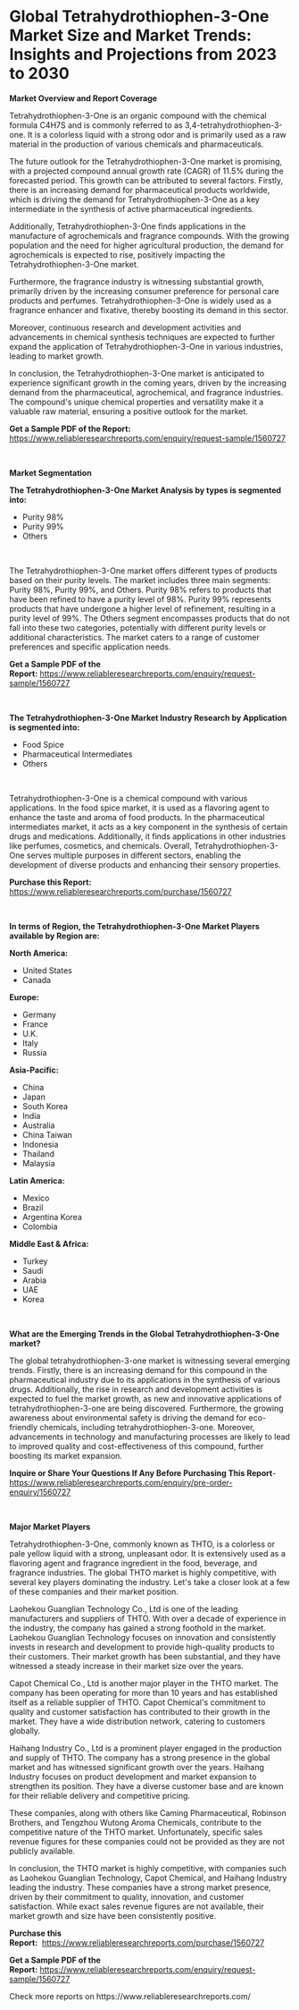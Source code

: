 <p><h1>Global Tetrahydrothiophen-3-One Market Size and Market Trends: Insights and Projections from 2023 to 2030</h1></p><p><strong>Market Overview and Report Coverage</strong></p>
<p><p>Tetrahydrothiophen-3-One is an organic compound with the chemical formula C4H7S and is commonly referred to as 3,4-tetrahydrothiophen-3-one. It is a colorless liquid with a strong odor and is primarily used as a raw material in the production of various chemicals and pharmaceuticals.</p><p>The future outlook for the Tetrahydrothiophen-3-One market is promising, with a projected compound annual growth rate (CAGR) of 11.5% during the forecasted period. This growth can be attributed to several factors. Firstly, there is an increasing demand for pharmaceutical products worldwide, which is driving the demand for Tetrahydrothiophen-3-One as a key intermediate in the synthesis of active pharmaceutical ingredients.</p><p>Additionally, Tetrahydrothiophen-3-One finds applications in the manufacture of agrochemicals and fragrance compounds. With the growing population and the need for higher agricultural production, the demand for agrochemicals is expected to rise, positively impacting the Tetrahydrothiophen-3-One market.</p><p>Furthermore, the fragrance industry is witnessing substantial growth, primarily driven by the increasing consumer preference for personal care products and perfumes. Tetrahydrothiophen-3-One is widely used as a fragrance enhancer and fixative, thereby boosting its demand in this sector.</p><p>Moreover, continuous research and development activities and advancements in chemical synthesis techniques are expected to further expand the application of Tetrahydrothiophen-3-One in various industries, leading to market growth.</p><p>In conclusion, the Tetrahydrothiophen-3-One market is anticipated to experience significant growth in the coming years, driven by the increasing demand from the pharmaceutical, agrochemical, and fragrance industries. The compound's unique chemical properties and versatility make it a valuable raw material, ensuring a positive outlook for the market.</p></p>
<p><strong>Get a Sample PDF of the Report:</strong> <a href="https://www.reliableresearchreports.com/enquiry/request-sample/1560727">https://www.reliableresearchreports.com/enquiry/request-sample/1560727</a></p>
<p>&nbsp;</p>
<p><strong>Market Segmentation</strong></p>
<p><strong>The Tetrahydrothiophen-3-One Market Analysis by types is segmented into:</strong></p>
<p><ul><li>Purity 98%</li><li>Purity 99%</li><li>Others</li></ul></p>
<p>&nbsp;</p>
<p><p>The Tetrahydrothiophen-3-One market offers different types of products based on their purity levels. The market includes three main segments: Purity 98%, Purity 99%, and Others. Purity 98% refers to products that have been refined to have a purity level of 98%. Purity 99% represents products that have undergone a higher level of refinement, resulting in a purity level of 99%. The Others segment encompasses products that do not fall into these two categories, potentially with different purity levels or additional characteristics. The market caters to a range of customer preferences and specific application needs.</p></p>
<p><strong>Get a Sample PDF of the Report:</strong>&nbsp;<a href="https://www.reliableresearchreports.com/enquiry/request-sample/1560727">https://www.reliableresearchreports.com/enquiry/request-sample/1560727</a></p>
<p>&nbsp;</p>
<p><strong>The Tetrahydrothiophen-3-One Market Industry Research by Application is segmented into:</strong></p>
<p><ul><li>Food Spice</li><li>Pharmaceutical Intermediates</li><li>Others</li></ul></p>
<p>&nbsp;</p>
<p><p>Tetrahydrothiophen-3-One is a chemical compound with various applications. In the food spice market, it is used as a flavoring agent to enhance the taste and aroma of food products. In the pharmaceutical intermediates market, it acts as a key component in the synthesis of certain drugs and medications. Additionally, it finds applications in other industries like perfumes, cosmetics, and chemicals. Overall, Tetrahydrothiophen-3-One serves multiple purposes in different sectors, enabling the development of diverse products and enhancing their sensory properties.</p></p>
<p><strong>Purchase this Report:</strong>&nbsp; <a href="https://www.reliableresearchreports.com/purchase/1560727">https://www.reliableresearchreports.com/purchase/1560727</a></p>
<p>&nbsp;</p>
<p><strong>In terms of Region, the Tetrahydrothiophen-3-One Market Players available by Region are:</strong></p>
<p>
    <p> <strong> North America: </strong>
        <ul>
            <li>United States</li>
            <li>Canada</li>
        </ul>
        </p> 
    <p> <strong> Europe: </strong>
        <ul>
            <li>Germany</li>
            <li>France</li>
            <li>U.K.</li>
            <li>Italy</li>
            <li>Russia</li>
        </ul>
        </p> 
    <p> <strong> Asia-Pacific: </strong>
        <ul>
            <li>China</li>
            <li>Japan</li>
            <li>South Korea</li>
            <li>India</li>
            <li>Australia</li>
            <li>China Taiwan</li>
            <li>Indonesia</li>
            <li>Thailand</li>
            <li>Malaysia</li>
        </ul>
        </p> 
    <p> <strong> Latin America: </strong>
        <ul>
            <li>Mexico</li>
            <li>Brazil</li>
            <li>Argentina Korea</li>
            <li>Colombia</li>
        </ul>
        </p> 
    <p> <strong> Middle East & Africa: </strong>
        <ul>
            <li>Turkey</li>
            <li>Saudi</li>
            <li>Arabia</li>
            <li>UAE</li>
            <li>Korea</li>
        </ul>
    </p>
    </p>
<p>&nbsp;</p>
<p><strong>What are the Emerging Trends in the Global Tetrahydrothiophen-3-One market?</strong></p>
<p><p>The global tetrahydrothiophen-3-one market is witnessing several emerging trends. Firstly, there is an increasing demand for this compound in the pharmaceutical industry due to its applications in the synthesis of various drugs. Additionally, the rise in research and development activities is expected to fuel the market growth, as new and innovative applications of tetrahydrothiophen-3-one are being discovered. Furthermore, the growing awareness about environmental safety is driving the demand for eco-friendly chemicals, including tetrahydrothiophen-3-one. Moreover, advancements in technology and manufacturing processes are likely to lead to improved quality and cost-effectiveness of this compound, further boosting its market expansion.</p></p>
<p><strong>Inquire or Share Your Questions If Any Before Purchasing This Report</strong>- <a href="https://www.reliableresearchreports.com/enquiry/pre-order-enquiry/1560727">https://www.reliableresearchreports.com/enquiry/pre-order-enquiry/1560727</a></p>
<p>&nbsp;</p>
<p><strong>Major Market Players</strong></p>
<p><p>Tetrahydrothiophen-3-One, commonly known as THTO, is a colorless or pale yellow liquid with a strong, unpleasant odor. It is extensively used as a flavoring agent and fragrance ingredient in the food, beverage, and fragrance industries. The global THTO market is highly competitive, with several key players dominating the industry. Let's take a closer look at a few of these companies and their market position.</p><p>Laohekou Guanglian Technology Co., Ltd is one of the leading manufacturers and suppliers of THTO. With over a decade of experience in the industry, the company has gained a strong foothold in the market. Laohekou Guanglian Technology focuses on innovation and consistently invests in research and development to provide high-quality products to their customers. Their market growth has been substantial, and they have witnessed a steady increase in their market size over the years.</p><p>Capot Chemical Co., Ltd is another major player in the THTO market. The company has been operating for more than 10 years and has established itself as a reliable supplier of THTO. Capot Chemical's commitment to quality and customer satisfaction has contributed to their growth in the market. They have a wide distribution network, catering to customers globally.</p><p>Haihang Industry Co., Ltd is a prominent player engaged in the production and supply of THTO. The company has a strong presence in the global market and has witnessed significant growth over the years. Haihang Industry focuses on product development and market expansion to strengthen its position. They have a diverse customer base and are known for their reliable delivery and competitive pricing.</p><p>These companies, along with others like Caming Pharmaceutical, Robinson Brothers, and Tengzhou Wutong Aroma Chemicals, contribute to the competitive nature of the THTO market. Unfortunately, specific sales revenue figures for these companies could not be provided as they are not publicly available.</p><p>In conclusion, the THTO market is highly competitive, with companies such as Laohekou Guanglian Technology, Capot Chemical, and Haihang Industry leading the industry. These companies have a strong market presence, driven by their commitment to quality, innovation, and customer satisfaction. While exact sales revenue figures are not available, their market growth and size have been consistently positive.</p></p>
<p><strong>Purchase this Report:</strong>&nbsp;&nbsp;<a href="https://www.reliableresearchreports.com/purchase/1560727">https://www.reliableresearchreports.com/purchase/1560727</a></p>
<p></p>
<p><strong>Get a Sample PDF of the Report:</strong>&nbsp;<a href="https://www.reliableresearchreports.com/enquiry/request-sample/1560727">https://www.reliableresearchreports.com/enquiry/request-sample/1560727</a></p>
<p>Check more reports on https://www.reliableresearchreports.com/</p>